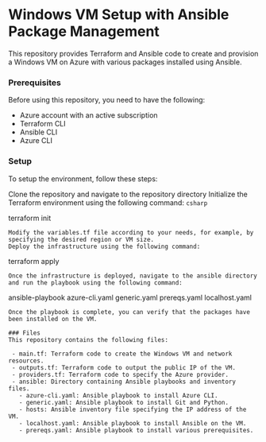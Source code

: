 # Windows VM Setup with Ansible Package Management
This repository provides Terraform and Ansible code to create and provision a Windows VM on Azure with various packages installed using Ansible.

### Prerequisites
Before using this repository, you need to have the following:

 - Azure account with an active subscription
 - Terraform CLI
 - Ansible CLI
 - Azure CLI
 
### Setup
To setup the environment, follow these steps:

Clone the repository and navigate to the repository directory
Initialize the Terraform environment using the following command:
```csharp```

terraform init
```
Modify the variables.tf file according to your needs, for example, by specifying the desired region or VM size.
Deploy the infrastructure using the following command:
```
terraform apply
```
Once the infrastructure is deployed, navigate to the ansible directory and run the playbook using the following command:
```
ansible-playbook azure-cli.yaml generic.yaml prereqs.yaml localhost.yaml
```
Once the playbook is complete, you can verify that the packages have been installed on the VM.

### Files
This repository contains the following files:

 - main.tf: Terraform code to create the Windows VM and network resources.
 - outputs.tf: Terraform code to output the public IP of the VM.
 - providers.tf: Terraform code to specify the Azure provider.
 - ansible: Directory containing Ansible playbooks and inventory files.
   - azure-cli.yaml: Ansible playbook to install Azure CLI.
   - generic.yaml: Ansible playbook to install Git and Python.
   - hosts: Ansible inventory file specifying the IP address of the VM.
   - localhost.yaml: Ansible playbook to install Ansible on the VM.
   - prereqs.yaml: Ansible playbook to install various prerequisites.
